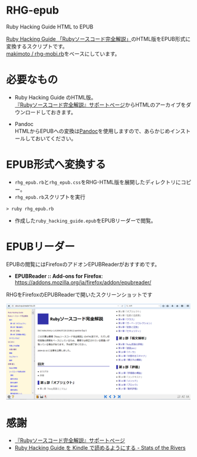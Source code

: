 # RHG-epub
Ruby Hacking Guide HTML to EPUB



[Ruby Hacking Guide 「Rubyソースコード完全解説」](http://i.loveruby.net/ja/rhg/book/)のHTML版をEPUB形式に変換するスクリプトです。  
[makimoto / rhg-mobi.rb](https://gist.github.com/makimoto/7064473)をベースにしています。


# 必要なもの

*   Ruby Hacking Guide のHTML版。  
[『Rubyソースコード完全解説』サポートページ](http://i.loveruby.net/ja/rhg/)からHTMLのアーカイブをダウンロードしておきます。

*   Pandoc  
HTMLからEPUBへの変換は[Pandoc](http://pandoc.org/installing.html)を使用しますので、あらかじめインストールしておいてください。


# EPUB形式へ変換する

*   `rhg_epub.rb`と`rhg_epub.css`をRHG-HTML版を展開したディレクトリにコピー。
*   `rhg_epub.rb`スクリプトを実行

```
> ruby rhg_epub.rb
```

*   作成した`ruby_hacking_guide.epub`をEPUBリーダーで閲覧。


# EPUBリーダー

EPUBの閲覧にはFirefoxのアドオンEPUBReaderがおすすめです。

*   <strong>EPUBReader :: Add-ons for Firefox</strong>:  
<a href="https://addons.mozilla.org/ja/firefox/addon/epubreader/" target="_blank">https://addons.mozilla.org/ja/firefox/addon/epubreader/</a>


RHGをFirefoxのEPUBReaderで開いたスクリーンショットです

<img alt="screenshot" src="https://github.com/icm7216/RHG-epub/raw/master/screenshot/rhg_epub.png" width="500px">


# 感謝

*   [『Rubyソースコード完全解説』サポートページ](http://i.loveruby.net/ja/rhg/)
*   [Ruby Hacking Guide を Kindle で読めるようにする - Stats of the Rivers](http://makimoto.hatenablog.com/entry/2013/10/20/Ruby_Hacking_Guide_%E3%82%92_Kindle_%E3%81%A7%E8%AA%AD%E3%82%81%E3%82%8B%E3%82%88%E3%81%86%E3%81%AB%E3%81%99%E3%82%8B)
